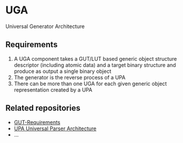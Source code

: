 # UGA
Universal Generator Architecture

## Requirements

1. A UGA component takes a GUT/LUT based generic object structure descriptor (including atomic data) and a target binary structure and produce as output a single binary object
2. The generator is the reverse process of a UPA
3. There can be more than one UGA for each given generic object representation created by a UPA

## Related repositories

* [GUT-Requirements](https://github.com/romeolibm/GUT-Requirements)
* [UPA Universal Parser Architecture](https://github.com/romeolibm/UPA)
* ...
